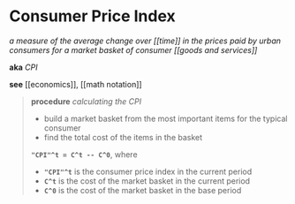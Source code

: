 # Consumer Price Index

_a measure of the average change over [[time]] in the prices paid by urban consumers for a market basket of consumer [[goods and services]]_

**aka** _CPI_

**see** [[economics]], [[math notation]]

> **procedure** _calculating the CPI_
>
> - build a market basket from the most important items for the typical consumer
> - find the total cost of the items in the basket
>
> **`"CPI"^t = C^t -- C^0`**, where
>
> - **`"CPI"^t`** is the consumer price index in the current period
> - **`C^t`** is the cost of the market basket in the current period
> - **`C^0`** is the cost of the market basket in the base period
